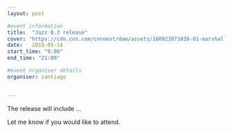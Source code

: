 ```yaml
---
layout: post

#event information
title:  "Jazz 0.3 release"
cover: "https://cdn.cnn.com/cnnnext/dam/assets/160923071038-01-marshall-jazz-restricted-super-169.jpg"
date:   2018-05-14
start_time: "9:00"
end_time: "21:00"

#event organiser details
organiser: santiago


---
```


The release will include ...

Let me know if you would like to attend.
